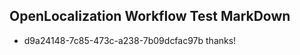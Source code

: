 ## OpenLocalization Workflow Test MarkDown
* d9a24148-7c85-473c-a238-7b09dcfac97b thanks!

<!--HONumber=Oct16_HO4-->


